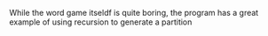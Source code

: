 While the word game itseldf is quite boring, the program has a great example of using recursion to generate a partition
